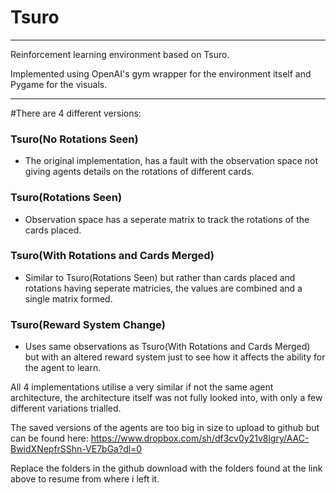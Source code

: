 # Tsuro

---

Reinforcement learning environment based on Tsuro.

Implemented using OpenAI's gym wrapper for the environment itself and Pygame for the visuals.

---

#There are 4 different versions:

### Tsuro(No Rotations Seen)
- The original implementation, has a fault with the observation space not giving agents details on the rotations of different cards.
### Tsuro(Rotations Seen)
- Observation space has a seperate matrix to track the rotations of the cards placed.
### Tsuro(With Rotations and Cards Merged)
- Similar to Tsuro(Rotations Seen) but rather than cards placed and rotations having seperate matricies, the values are combined and a single matrix formed.
### Tsuro(Reward System Change)
- Uses same observations as Tsuro(With Rotations and Cards Merged) but with an altered reward system just to see how it affects the ability for the agent to learn.

All 4 implementations utilise a very similar if not the same agent architecture, the architecture itself was not fully looked into, with only a few different variations trialled.

The saved versions of the agents are too big in size to upload to github but can be found here: 
https://www.dropbox.com/sh/df3cv0y21v8lgry/AAC-BwidXNepfrSShn-VE7bGa?dl=0

Replace the folders in the github download with the folders found at the link above to resume from where i left it.
